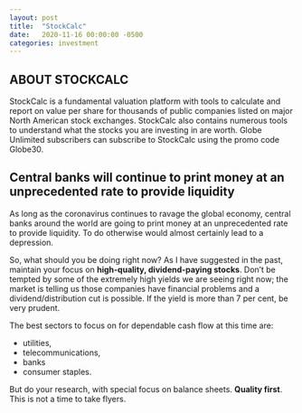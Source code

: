 ```yaml
---
layout: post
title:  "StockCalc"
date:   2020-11-16 00:00:00 -0500
categories: investment
---
```


## ABOUT STOCKCALC

StockCalc is a fundamental valuation platform with tools to calculate and report on value per share for thousands of public companies listed on major North American stock exchanges. StockCalc also contains numerous tools to understand what the stocks you are investing in are worth. Globe Unlimited subscribers can subscribe to StockCalc using the promo code Globe30.


## Central banks will continue to print money at an unprecedented rate to provide liquidity

As long as the coronavirus continues to ravage the global economy, central banks around the world are going to print money at an unprecedented rate to provide liquidity. To do otherwise would almost certainly lead to a depression.

So, what should you be doing right now? As I have suggested in the past, maintain your focus on **high-quality, dividend-paying stocks**. Don’t be tempted by some of the extremely high yields we are seeing right now; the market is telling us those companies have financial problems and a dividend/distribution cut is possible. If the yield is more than 7 per cent, be very prudent.

The best sectors to focus on for dependable cash flow at this time are:  
 
- utilities, 
- telecommunications, 
- banks  
- consumer staples. 

But do your research, with special focus on balance sheets. **Quality first**. This is not a time to take flyers.
